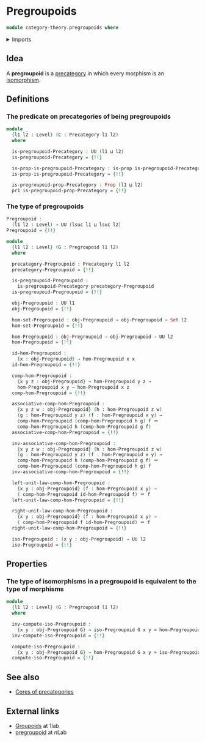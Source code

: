 # Pregroupoids

```agda
module category-theory.pregroupoids where
```

<details><summary>Imports</summary>

```agda
open import category-theory.isomorphisms-in-precategories
open import category-theory.precategories

open import foundation.dependent-pair-types
open import foundation.equivalences
open import foundation.identity-types
open import foundation.iterated-dependent-product-types
open import foundation.propositions
open import foundation.sets
open import foundation.type-arithmetic-dependent-pair-types
open import foundation.universe-levels
```

</details>

## Idea

A **pregroupoid** is a [precategory](category-theory.precategories.md) in which
every morphism is an
[isomorphism](category-theory.isomorphisms-in-precategories.md).

## Definitions

### The predicate on precategories of being pregroupoids

```agda
module _
  {l1 l2 : Level} (C : Precategory l1 l2)
  where

  is-pregroupoid-Precategory : UU (l1 ⊔ l2)
  is-pregroupoid-Precategory = {!!}

  is-prop-is-pregroupoid-Precategory : is-prop is-pregroupoid-Precategory
  is-prop-is-pregroupoid-Precategory = {!!}

  is-pregroupoid-prop-Precategory : Prop (l1 ⊔ l2)
  pr1 is-pregroupoid-prop-Precategory = {!!}
```

### The type of pregroupoids

```agda
Pregroupoid :
  (l1 l2 : Level) → UU (lsuc l1 ⊔ lsuc l2)
Pregroupoid = {!!}

module _
  {l1 l2 : Level} (G : Pregroupoid l1 l2)
  where

  precategory-Pregroupoid : Precategory l1 l2
  precategory-Pregroupoid = {!!}

  is-pregroupoid-Pregroupoid :
    is-pregroupoid-Precategory precategory-Pregroupoid
  is-pregroupoid-Pregroupoid = {!!}

  obj-Pregroupoid : UU l1
  obj-Pregroupoid = {!!}

  hom-set-Pregroupoid : obj-Pregroupoid → obj-Pregroupoid → Set l2
  hom-set-Pregroupoid = {!!}

  hom-Pregroupoid : obj-Pregroupoid → obj-Pregroupoid → UU l2
  hom-Pregroupoid = {!!}

  id-hom-Pregroupoid :
    {x : obj-Pregroupoid} → hom-Pregroupoid x x
  id-hom-Pregroupoid = {!!}

  comp-hom-Pregroupoid :
    {x y z : obj-Pregroupoid} → hom-Pregroupoid y z →
    hom-Pregroupoid x y → hom-Pregroupoid x z
  comp-hom-Pregroupoid = {!!}

  associative-comp-hom-Pregroupoid :
    {x y z w : obj-Pregroupoid} (h : hom-Pregroupoid z w)
    (g : hom-Pregroupoid y z) (f : hom-Pregroupoid x y) →
    comp-hom-Pregroupoid (comp-hom-Pregroupoid h g) f ＝
    comp-hom-Pregroupoid h (comp-hom-Pregroupoid g f)
  associative-comp-hom-Pregroupoid = {!!}

  inv-associative-comp-hom-Pregroupoid :
    {x y z w : obj-Pregroupoid} (h : hom-Pregroupoid z w)
    (g : hom-Pregroupoid y z) (f : hom-Pregroupoid x y) →
    comp-hom-Pregroupoid h (comp-hom-Pregroupoid g f) ＝
    comp-hom-Pregroupoid (comp-hom-Pregroupoid h g) f
  inv-associative-comp-hom-Pregroupoid = {!!}

  left-unit-law-comp-hom-Pregroupoid :
    {x y : obj-Pregroupoid} (f : hom-Pregroupoid x y) →
    ( comp-hom-Pregroupoid id-hom-Pregroupoid f) ＝ f
  left-unit-law-comp-hom-Pregroupoid = {!!}

  right-unit-law-comp-hom-Pregroupoid :
    {x y : obj-Pregroupoid} (f : hom-Pregroupoid x y) →
    ( comp-hom-Pregroupoid f id-hom-Pregroupoid) ＝ f
  right-unit-law-comp-hom-Pregroupoid = {!!}

  iso-Pregroupoid : (x y : obj-Pregroupoid) → UU l2
  iso-Pregroupoid = {!!}
```

## Properties

### The type of isomorphisms in a pregroupoid is equivalent to the type of morphisms

```agda
module _
  {l1 l2 : Level} (G : Pregroupoid l1 l2)
  where

  inv-compute-iso-Pregroupoid :
    {x y : obj-Pregroupoid G} → iso-Pregroupoid G x y ≃ hom-Pregroupoid G x y
  inv-compute-iso-Pregroupoid = {!!}

  compute-iso-Pregroupoid :
    {x y : obj-Pregroupoid G} → hom-Pregroupoid G x y ≃ iso-Pregroupoid G x y
  compute-iso-Pregroupoid = {!!}
```

## See also

- [Cores of precategories](category-theory.cores-precategories.md)

## External links

- [Groupoids](https://1lab.dev/Cat.Groupoid.html) at 1lab
- [pregroupoid](https://ncatlab.org/nlab/show/pregroupoid) at $n$Lab
